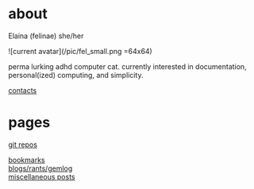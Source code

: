 # about

Elaina (felinae) she/her

![current avatar](/pic/fel_small.png =64x64)

perma lurking adhd computer cat. currently interested in documentation,
personal(ized) computing, and simplicity.

[ contacts](/contacts.[%extension])

# pages

[git repos](https://ulthar.cat/cgi-bin/cgit)  

[bookmarks](/bookmarks.[%extension])  
[blogs/rants/gemlog](/doc/)  
[miscellaneous posts](/etc/)  
